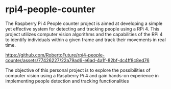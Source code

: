 # rpi4-people-counter
The Raspberry Pi 4 People counter project is aimed at developing a simple yet effective system for detecting and tracking people using a RPi 4. This project utilizes computer vision algorithms and the capabilities of the RPi 4 to identify individuals within a given frame and track their movements in real time.

https://github.com/RobertoFuture/rpi4-people-counter/assets/77426227/22a79ad6-e6ad-4a1f-82bf-dc4ff8c8ed76

The objective of this personal project is to explore the possibilities of computer vision using a Raspberry Pi 4 and gain hands-on experience in implementing people detection and tracking functionalities
